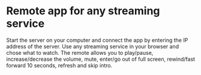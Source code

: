 # Remote app for any streaming service
Start the server on your computer and connect the app by entering the IP address of the server.
Use any streaming service in your browser and chose what to watch.
The remote allows you to play/pause, increase/decrease the volume, mute, enter/go out of full screen, rewind/fast forward 10 seconds, refresh and skip intro.
